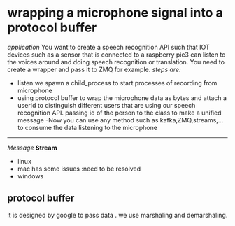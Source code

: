 wrapping a microphone signal into a protocol buffer
===================================
*application*
You want to create a speech recognition API such that IOT devices such as a sensor that is connected
to a raspberry pie3 can listen to the voices around and doing speech recognition or translation.
You need to create a wrapper and pass it to ZMQ for example.
*steps are:*
- listen:we spawn a child_process to start processes of recording from microphone
- using protocol buffer to wrap the microphone data as bytes and attach a userId to distinguish
 different users that are using our speech recognition API. passing id of the person to the class to make a unified message
-Now you can use any method such as kafka,ZMQ,streams,... to consume the data
listening to the microphone
--------------
*Message*
**Stream**
- linux
- mac  has some issues :need to be resolved
- windows

protocol buffer
--------------
it is designed by google to pass data . we use marshaling and demarshaling.

